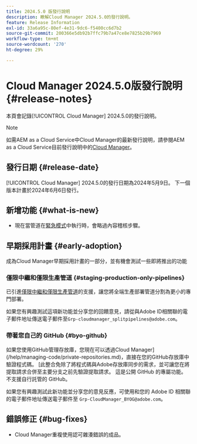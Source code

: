 ```yaml
---
title: 2024.5.0 版發行說明
description: 瞭解Cloud Manager 2024.5.0的發行說明。
feature: Release Information
exl-id: 33a6a95c-80ef-4e31-9dc6-f5400cc6d7b2
source-git-commit: 200366e5db92b7ffc79b7a47ce8e7825b29b7969
workflow-type: tm+mt
source-wordcount: '270'
ht-degree: 29%

---
```


# Cloud Manager 2024.5.0版發行說明 {#release-notes}

本頁會記錄[!UICONTROL Cloud Manager] 2024.5.0的發行說明。

>[!NOTE]
>
>如需AEM as a Cloud Service中Cloud Manager的最新發行說明，請參閱AEM as a Cloud Service目前發行說明中的[Cloud Manager](https://experienceleague.adobe.com/en/docs/experience-manager-cloud-service/content/release-notes/cloud-manager/current)。

## 發行日期 {#release-date}

[!UICONTROL Cloud Manager] 2024.5.0的發行日期為2024年5月9日。 下一個版本計畫於2024年6月6日發行。

## 新增功能 {#what-is-new}

* 現在當管道在[緊急模式](/help/using/code-deployment.md#emergency-pipeline)中執行時，會略過內容稽核步驟。

## 早期採用計畫 {#early-adoption}

成為Cloud Manager早期採用計畫的一部分，並有機會測試一些即將推出的功能

### 僅限中繼和僅限生產管道 {#staging-production-only-pipelines}

已引進[僅限中繼和僅限生產管道](/help/using/stage-prod-only.md)的支援，讓您將全端生產部署管道分割為更小的專門部署。

如果您有興趣測試這項新功能並分享您的回饋意見，請從與Adobe ID相關聯的電子郵件地址傳送電子郵件至`Grp-cloudmanager_splitpipelines@adobe.com`。

### 帶著您自己的 GitHub {#byo-github}

如果您使用GitHub管理存放庫，您現在可以透過Cloud Manager](/help/managing-code/private-repositories.md)，直接在您的GitHub存放庫中驗證程式碼。 [此整合免除了將程式碼與Adobe存放庫同步的需求，並可讓您在將提取請求合併至主要分支之前先驗證提取請求。 這是公開 GitHub 的專屬功能。不支援自行託管的 GitHub。

如果您有興趣測試此新功能並分享您的意見反應，可使用和您的 Adobe ID 相關聯的電子郵件地址傳送電子郵件至 `Grp-CloudManager_BYOG@adobe.com`。

## 錯誤修正 {#bug-fixes}

* Cloud Manager重複使用認可雜湊錯誤的成品。
